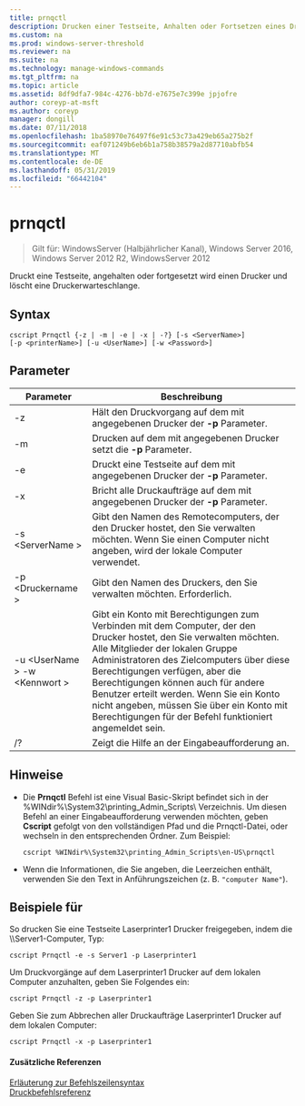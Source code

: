 ```yaml
---
title: prnqctl
description: Drucken einer Testseite, Anhalten oder Fortsetzen eines Druckers.
ms.custom: na
ms.prod: windows-server-threshold
ms.reviewer: na
ms.suite: na
ms.technology: manage-windows-commands
ms.tgt_pltfrm: na
ms.topic: article
ms.assetid: 8df9dfa7-984c-4276-bb7d-e7675e7c399e jpjofre
author: coreyp-at-msft
ms.author: coreyp
manager: dongill
ms.date: 07/11/2018
ms.openlocfilehash: 1ba58970e76497f6e91c53c73a429eb65a275b2f
ms.sourcegitcommit: eaf071249b6eb6b1a758b38579a2d87710abfb54
ms.translationtype: MT
ms.contentlocale: de-DE
ms.lasthandoff: 05/31/2019
ms.locfileid: "66442104"
---
```

# <a name="prnqctl"></a>prnqctl

>Gilt für: WindowsServer (Halbjährlicher Kanal), Windows Server 2016, Windows Server 2012 R2, WindowsServer 2012

Druckt eine Testseite, angehalten oder fortgesetzt wird einen Drucker und löscht eine Druckerwarteschlange.  

## <a name="syntax"></a>Syntax  
```  
cscript Prnqctl {-z | -m | -e | -x | -?} [-s <ServerName>]   
[-p <printerName>] [-u <UserName>] [-w <Password>]  
```  
## <a name="parameters"></a>Parameter  

|Parameter|Beschreibung|  
|-------|--------|  
|-z|Hält den Druckvorgang auf dem mit angegebenen Drucker der **-p** Parameter.|  
|-m|Drucken auf dem mit angegebenen Drucker setzt die **-p** Parameter.|  
|-e|Druckt eine Testseite auf dem mit angegebenen Drucker der **-p** Parameter.|  
|-x|Bricht alle Druckaufträge auf dem mit angegebenen Drucker der **-p** Parameter.|  
|-s \<ServerName >|Gibt den Namen des Remotecomputers, der den Drucker hostet, den Sie verwalten möchten. Wenn Sie einen Computer nicht angeben, wird der lokale Computer verwendet.|  
|-p \<Druckername >|Gibt den Namen des Druckers, den Sie verwalten möchten. Erforderlich.|  
|-u \<UserName > -w \<Kennwort >|Gibt ein Konto mit Berechtigungen zum Verbinden mit dem Computer, der den Drucker hostet, den Sie verwalten möchten. Alle Mitglieder der lokalen Gruppe Administratoren des Zielcomputers über diese Berechtigungen verfügen, aber die Berechtigungen können auch für andere Benutzer erteilt werden. Wenn Sie ein Konto nicht angeben, müssen Sie über ein Konto mit Berechtigungen für der Befehl funktioniert angemeldet sein.|  
|/?|Zeigt die Hilfe an der Eingabeaufforderung an.|  

## <a name="remarks"></a>Hinweise  
- Die **Prnqctl** Befehl ist eine Visual Basic-Skript befindet sich in der %WINdir%\System32\printing_Admin_Scripts\\ <language> Verzeichnis. Um diesen Befehl an einer Eingabeaufforderung verwenden möchten, geben **Cscript** gefolgt von den vollständigen Pfad und die Prnqctl-Datei, oder wechseln in den entsprechenden Ordner. Zum Beispiel:  
  ```  
  cscript %WINdir%\System32\printing_Admin_Scripts\en-US\prnqctl  
  ```  
- Wenn die Informationen, die Sie angeben, die Leerzeichen enthält, verwenden Sie den Text in Anführungszeichen (z. B. `"computer Name"`).  

## <a name="BKMK_examples"></a>Beispiele für  
So drucken Sie eine Testseite Laserprinter1 Drucker freigegeben, indem die \\\Server1-Computer, Typ:  
```  
cscript Prnqctl -e -s Server1 -p Laserprinter1  
```  
Um Druckvorgänge auf dem Laserprinter1 Drucker auf dem lokalen Computer anzuhalten, geben Sie Folgendes ein:  
```  
cscript Prnqctl -z -p Laserprinter1  
```  
Geben Sie zum Abbrechen aller Druckaufträge Laserprinter1 Drucker auf dem lokalen Computer:  
```  
cscript Prnqctl -x -p Laserprinter1  
```  

#### <a name="additional-references"></a>Zusätzliche Referenzen  
[Erläuterung zur Befehlszeilensyntax](command-line-syntax-key.md)  
[Druckbefehlsreferenz](print-command-reference.md)  
